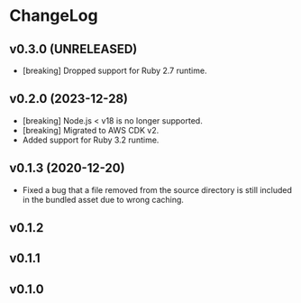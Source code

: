 # ChangeLog

## v0.3.0 (UNRELEASED)
- [breaking] Dropped support for Ruby 2.7 runtime.

## v0.2.0 (2023-12-28)
- [breaking] Node.js < v18 is no longer supported.
- [breaking] Migrated to AWS CDK v2.
- Added support for Ruby 3.2 runtime.

## v0.1.3 (2020-12-20)

- Fixed a bug that a file removed from the source directory is still included in the bundled asset due to wrong caching.

## v0.1.2

## v0.1.1

## v0.1.0
